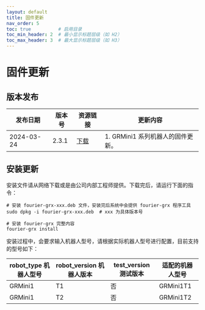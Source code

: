 ```yaml
---
layout: default
title: 固件更新
nav_order: 5
toc: true          # 启用目录
toc_min_header: 2  # 最小显示标题层级（如 H2）
toc_max_header: 3  # 最大显示标题层级（如 H3）
---
```


# 固件更新

## 版本发布

| 发布日期       | 版本号   | 资源链接                                                                                        | 更新内容                   |
|------------|-------|---------------------------------------------------------------------------------------------|------------------------|
| 2024-03-24 | 2.3.1 | [下载](https://fourier-grx-1302548221.cos.ap-shanghai.myqcloud.com/grx/fourier-grx-2.3.1.deb) | 1. GRMini1 系列机器人的固件更新。 |

## 安装更新

安装文件请从网络下载或是由公司内部工程师提供。下载完后，请运行下面的指令：

```
# 安装 fourier-grx-xxx.deb 文件，安装完后系统中会提供 fourier-grx 程序工具
sudo dpkg -i fourier-grx-xxx.deb  # xxx 为具体版本号

# 安装 fourier-grx 完整内容
fourier-grx install
```

安装过程中，会要求输入机器人型号，请根据实际机器人型号进行配置，目前支持的型号如下：

| robot_type 机器人型号 | robot_version 机器人版本 | test_version 测试版本 | 适配的机器人型号  |
|------------------|---------------------|-------------------|-----------|
| GRMini1          | T1                  | 否                 | GRMini1T1 |
| GRMini1          | T2                  | 否                 | GRMini1T2 |
